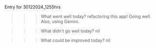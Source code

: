 Entry for 30122024_1255hrs
>>>What went well today?
refactoring this app! Going well. Also, using Gemini.

>>>What didn't go well today?
nil

>>>What could be improved today?
nil
